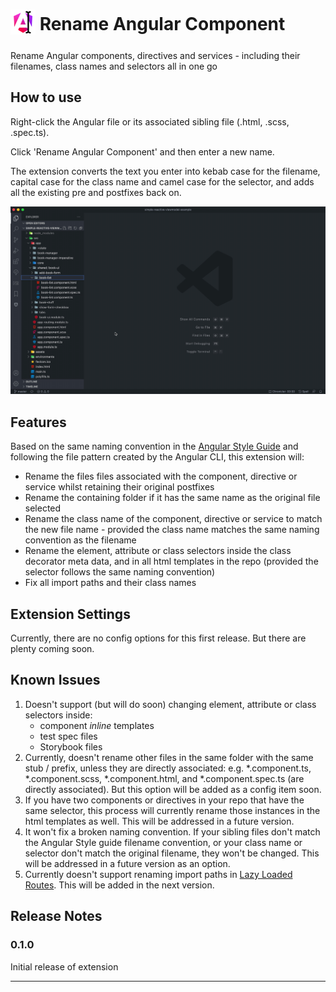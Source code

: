 <h1>
  <sub><img src="./assets/rename-angular-component-icon.png" height="40"></sub>
  Rename Angular Component
</h1>

Rename Angular components, directives and services - including their filenames, class names and selectors all in one go

## How to use

Right-click the Angular file or its associated sibling file (.html, .scss, .spec.ts).

Click 'Rename Angular Component' and then enter a new name.

The extension converts the text you enter into kebab case for the filename, capital case for the class name and camel case for the selector, and adds all the existing pre and postfixes back on.

![Rename Angular Component in action](./assets/rename-angular-component-demo.gif)

## Features

Based on the same naming convention in the [Angular Style Guide](https://angular.io/guide/styleguide#style-02-01) and following the file pattern created by the Angular CLI, this extension will:

- Rename the files files associated with the component, directive or service whilst retaining their original postfixes
- Rename the containing folder if it has the same name as the original file selected
- Rename the class name of the component, directive or service to match the new file name - provided the class name matches the same naming convention as the filename
- Rename the element, attribute or class selectors inside the class decorator meta data, and in all html templates in the repo (provided the selector follows the same naming convention)
- Fix all import paths and their class names

## Extension Settings

Currently, there are no config options for this first release. But there are plenty coming soon.

## Known Issues

1. Doesn't support (but will do soon) changing element, attribute or class selectors inside:
   - component _inline_ templates
   - test spec files
   - Storybook files
2. Currently, doesn't rename other files in the same folder with the same stub / prefix, unless they are directly associated: e.g. \*.component.ts, \*.component.scss, \*.component.html, and \*.component.spec.ts (are directly associated). But this option will be added as a config item soon.
3. If you have two components or directives in your repo that have the same selector, this process will currently rename those instances in the html templates as well. This will be addressed in a future version.
4. It won't fix a broken naming convention. If your sibling files don't match the Angular Style guide filename convention, or your class name or selector don't match the original filename, they won't be changed. This will be addressed in a future version as an option.
5. Currently doesn't support renaming import paths in [Lazy Loaded Routes](https://angular.io/guide/lazy-loading-ngmodules). This will be added in the next version.

## Release Notes

### 0.1.0

Initial release of extension

---
